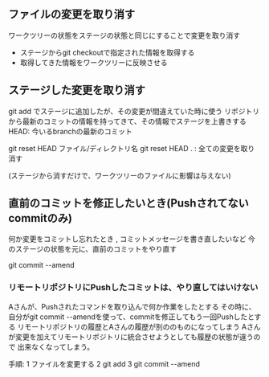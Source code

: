 ## ファイルの変更を取り消す
ワークツリーの状態をステージの状態と同じにすることで変更を取り消す
- ステージからgit checkoutで指定された情報を取得する
- 取得してきた情報をワークツリーに反映させる

## ステージした変更を取り消す
git add でステージに追加したが、その変更が間違えていた時に使う
リポジトリから最新のコミットの情報を持ってきて、その情報でステージを上書きする
HEAD: 今いるbranchの最新のコミット

git reset HEAD ファイル/ディレクトリ名
git reset HEAD . : 全ての変更を取り消す

(ステージから消すだけで、ワークツリーのファイルに影響は与えない)

## 直前のコミットを修正したいとき(Pushされてないcommitのみ)
何か変更をコミットし忘れたとき , コミットメッセージを書き直したいなど
今のステージの状態を元に、直前のコミットをやり直す

git commit --amend
### リモートリポジトリにPushしたコミットは、やり直してはいけない
Aさんが、Pushされたコマンドを取り込んで何か作業をしたとする
その時に、自分がgit commit --amendを使って、commitを修正してもう一回Pushしたとする
リモートリポジトリの履歴とAさんの履歴が別ののものになってしまう
Aさんが変更を加えてリモートリポジトリに統合させようとしても履歴の状態が違うので
出来なくなってしまう。

手順: 
1 ファイルを変更する
2 git add 
3 git commit --amend






